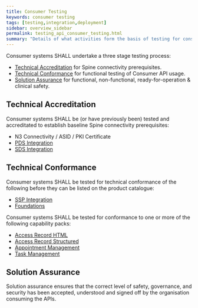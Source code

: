```yaml
---
title: Consumer Testing
keywords: consumer testing
tags: [testing,integration,deployment]
sidebar: overview_sidebar
permalink: testing_api_consumer_testing.html
summary: "Details of what activities form the basis of testing for consumer applications."
---
```


Consumer systems SHALL undertake a three stage testing process:

- [Technical Accreditation](testing_api_provider_testing.html#technicalaccreditation) for Spine connectivity prerequisites.
- [Technical Conformance](testing_api_provider_testing.html#technicalconformance) for functional testing of Consumer API usage.
- [Solution Assurance](testing_api_provider_testing.html#solutionassurance) for functional, non-functional, ready-for-operation & clinical safety.

## Technical Accreditation ##

Consumer systems SHALL be (or have previously been) tested and accreditated to establish baseline Spine connectivity prerequisites:

 - N3 Connectivity / ASID / PKI Certificate
 - [PDS Integration](integration_personal_demographic_service.html)
 - [SDS Integration](integration_spine_directory_service.html)

## Technical Conformance ##

Consumer systems SHALL be tested for technical conformance of the following before they can be listed on the product catalogue:

 - [SSP Integration](integration_spine_security_proxy.html)
 - [Foundations](foundations.html)

Consumer systems SHALL be tested for conformance to one or more of the following capability packs:

 - [Access Record HTML](accessrecord.html)
 - [Access Record Structured](accessrecord_structured.html)
 - [Appointment Management](appointments.html)
 - [Task Management](tasks.html)

## Solution Assurance ##

Solution assurance ensures that the correct level of safety, governance, and security has been accepted, understood and signed off by the organisation consuming the APIs.